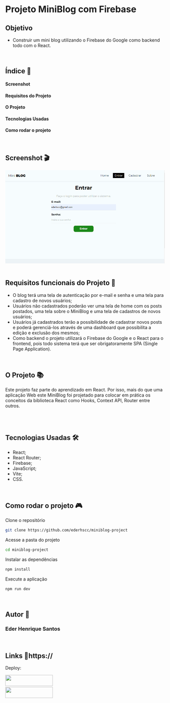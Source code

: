 # Projeto MiniBlog com Firebase

## Objetivo

- Construir um mini blog utilizando o Firebase do Google como backend todo com o React. 

<br>

## Índice 📜

#### Screenshot

#### Requisitos do Projeto

#### O Projeto

#### Tecnologias Usadas

#### Como rodar o projeto

<br>

## Screenshot 🎬

<div align='center'>
<img src="./src/assets/mini-blog.gif" alt="imagem do projeto">
</div>

<br>

## Requisitos funcionais do Projeto 🧾

- O blog terá uma tela de autenticação por e-mail e senha e uma tela para cadastro de novos usuários;
- Usuários não cadastrados poderão ver uma tela de home com os posts postados, uma tela sobre o MiniBlog e uma tela de cadastros de novos usuários;
- Usuários já cadastrados terão a possibilidade de cadastrar novos posts e poderá gerenciá-los através de uma dashboard que possibilita a edição e exclusão dos mesmos;
- Como backend o projeto utilizará o Firebase do Google e o React para o frontend, pois todo sistema terá que ser obrigatoramente SPA (Single Page Application).

<br>

## O Projeto 📚

Este projeto faz parte do aprendizado em React. Por isso, mais do que uma aplicação Web este MiniBlog foi projetado para colocar em prática os conceitos da biblioteca React como Hooks, Context API, Router entre outros. 

<br>

<br>

## Tecnologias Usadas 🛠

- React;
- React Router;
- Firebase;
- JavaScript;
- Vite;
- CSS.

<br>

## Como rodar o projeto 🎮

Clone o repositório
```bash
git clone https://github.com/ederhscc/miniblog-project
```

 Acesse a pasta do projeto
```bash
cd miniblog-project

```

Instalar as dependências
```bash
npm install
```

Execute a aplicação
```bash
npm run dev
```

<br>

## Autor 🧑

### Eder Henrique Santos

<br>

## Links 🔗https://

Deploy: 

<div align="left">

  <a href = "mailto:ederhscc@gmail.com" target="_blank">
  <img src="https://img.shields.io/badge/-Gmail-%23E4405F?style=for-the-badge&logo=gmail&logoColor=white" target="_blank" width="150px" height="35px">
  </a>
  </br>
  <a href="https://www.linkedin.com/in/eder-henrique-santos" target="_blank">
  <img src="https://img.shields.io/badge/-LinkedIn-%230077B5?style=for-the-badge&logo=linkedin&logoColor=white" target="_blank" width="150px" height="35px">
  </a>
  </br>

</div>


